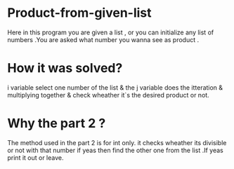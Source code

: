 # Product-from-given-list
Here in this program you are given a list ,
or you can initialize any list of numbers .You are
asked what number you wanna see as product .

# How it was solved?
 i variable select one number of the list & the j variable does 
 the itteration & multiplying together & check wheather it`s the desired product or not.
 
 # Why the part 2 ?
 The method used in the part 2 is for int only. it checks wheather its divisible 
 or not with that number if yeas then find the other one from the list .If yeas 
 print it out or leave.
 
